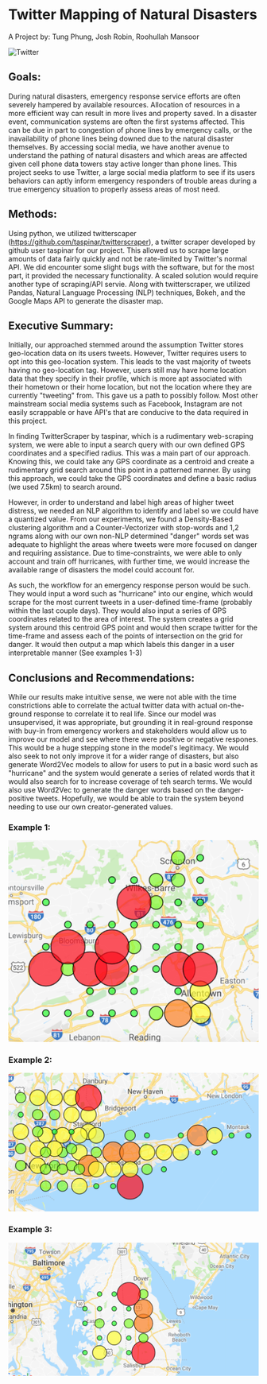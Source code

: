 # Twitter Mapping of Natural Disasters
A Project by: Tung Phung, Josh Robin, Roohullah Mansoor

![Twitter](https://www.saydaily.com/.image/t_share/MTM0ODg3OTkwOTMyNTc1NTA2/screen-shot-2015-12-03-at-22820-pmpng.png)

## Goals:
During natural disasters, emergency response service efforts are often severely hampered by available resources. Allocation of resources in a more efficient way can result in more lives and property saved. In a disaster event, communication systems are often the first systems affected. This can be due in part to congestion of phone lines by emergency calls, or the inavailability of phone lines being downed due to the natural disaster themselves. By accessing social media, we have another avenue to understand the pathing of natural disasters and which areas are affected given cell phone data towers stay active longer than phone lines. This project seeks to use Twitter, a large social media platform to see if its users behaviors can aptly inform emergency responders of trouble areas during a true emergency situation to properly assess areas of most need.

## Methods:
Using python, we utilized twitterscaper (https://github.com/taspinar/twitterscraper), a twitter scraper developed by github user taspinar for our project. This allowed us to scrape large amounts of data fairly quickly and not be rate-limited by Twitter's normal API. We did encounter some slight bugs with the software, but for the most part, it provided the necessary functionality. A scaled solution would require another type of scraping/API servie. Along with twitterscraper, we utilized Pandas, Natural Language Processing (NLP) techniques, Bokeh, and the Google Maps API to generate the disaster map.

## Executive Summary:
Initially, our approached stemmed around the assumption Twitter stores geo-location data on its users tweets. However, Twitter requires users to opt into this geo-location system. This leads to the vast majority of tweets having no geo-location tag. However, users still may have home location data that they specify in their profile, which is more apt associated with their hometown or their home location, but not the location where they are currently "tweeting" from. This gave us a path to possibly follow. Most other mainstream social media systems such as Facebook, Instagram are not easily scrappable or have API's that are conducive to the data required in this project.

In finding TwitterScraper by taspinar, which is a rudimentary web-scraping system, we were able to input a search query with our own defined GPS coordinates and a specified radius. This was a main part of our approach. Knowing this, we could take any GPS coordinate as a centroid and create a rudimentary grid search around this point in a patterned manner. By using this approach, we could take the GPS coordinates and define a basic radius (we used 7.5km) to search around.

However, in order to understand and label high areas of higher tweet distress, we needed an NLP algorithm to identify and label so we could have a quantized value. From our experiments, we found a Density-Based clustering algorithm and a Counter-Vectorizer with stop-words and 1,2 ngrams along with our own non-NLP determined "danger" words set was adequate to highlight the areas where tweets were more focused on danger and requiring assistance. Due to time-constraints, we were able to only account and train off hurricanes, with further time, we would increase the available range of disasters the model could account for. 

As such, the workflow for an emergency response person would be such. They would input a word such as "hurricane" into our engine, which would scrape for the most current tweets in a user-defined time-frame (probably within the last couple days). They would also input a series of GPS coordinates related to the area of interest. The system creates a grid system around this centroid GPS point and would then scrape twitter for the time-frame and assess each of the points of intersection on the grid for danger. It would then output a map which labels this danger in a user interpretable manner (See examples 1-3)

## Conclusions and Recommendations:
While our results make intuitive sense, we were not able with the time constrictions able to correlate the actual twitter data with actual on-the-ground response to correlate it to real life. Since our model was unsupervised, it was appropriate, but grounding it in real-ground response with buy-in from emergency workers and stakeholders would allow us to improve our model and see where there were positive or negative respones. This would be a huge stepping stone in the model's legitimacy. We would also seek to not only improve it for a wider range of disasters, but also generate Word2Vec models to allow for users to put in a basic word such as "hurricane" and the system would generate a series of related words that it would also search for to increase coverage of teh search terms. We would also use Word2Vec to generate the danger words based on the danger-positive tweets. Hopefully, we would be able to train the system beyond needing to use our own creator-generated values.

### Example 1:
![Screenshot](https://github.com/TungPhung/Twitter-Natural-Disaster-Mapping/blob/master/images/Screen%20Shot%202019-04-26%20at%207.39.42%20AM.png)

### Example 2:
![Screenshot](https://github.com/TungPhung/Twitter-Natural-Disaster-Mapping/blob/master/images/Screen%20Shot%202019-04-26%20at%207.39.57%20AM.png)

### Example 3:
![Screenshot](https://github.com/TungPhung/Twitter-Natural-Disaster-Mapping/blob/master/images/Screen%20Shot%202019-04-26%20at%207.40.29%20AM.png)





